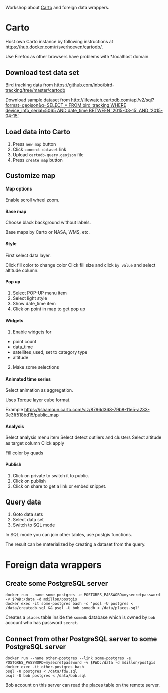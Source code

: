 Workshop about [Carto](https://carto.com) and foreign data wrappers.

# Carto

Host own Carto instance by following instructions at https://hub.docker.com/r/sverhoeven/cartodb/.

Use Firefox as other browsers have problems with \*.localhost domain.

## Download test data set

Bird tracking data from https://github.com/inbo/bird-tracking/tree/master/cartodb

Download sample dataset from [http://lifewatch.cartodb.com/api/v2/sql?format=geojson&q=SELECT * FROM bird_tracking WHERE device_info_serial=5065 AND date_time BETWEEN '2015-03-15' AND '2015-04-15'](http://lifewatch.cartodb.com/api/v2/sql?format=geojson&q=SELECT+%2A+FROM+bird_tracking+WHERE+device_info_serial%3D5065+AND+date_time+BETWEEN+%272015-03-15%27+AND+%272015-04-15%27)

## Load data into Carto

1. Press `new map` button
2. Click `connect dataset` link
3. Upload `cartodb-query.geojson` file
4. Press `create map` button

## Customize map

#### Map options

Enable scroll wheel zoom.

#### Base map

Choose black background without labels.

Base maps by Carto or NASA, WMS, etc.

#### Style

First select data layer.

Click fill color to change color
Click fill size and click `by value` and select altitude column.

#### Pop up

1. Select POP-UP menu item
2. Select light style
3. Show date_time item
4. Click on point in map to get pop up

#### Widgets

1. Enable widgets for
  * point count
  * data_time
  * satellites_used, set to category type
  * altitude

2. Make some selections

#### Animated time series

Select animation as aggregation.

Uses [Torque](https://github.com/CartoDB/torque) layer cube format.

Example https://jshamoun.carto.com/viz/8796d368-79b8-11e5-a233-0e3ff518bd15/public_map

#### Analysis

Select analysis menu item
Select detect outliers and clusters
Select altitude as target column
Click apply

Fill color by quads

#### Publish

1. Click on private to switch it to public.
2. Click on publish
3. Click on share to get a link or embed snippet.

## Query data

1. Goto data sets
2. Select data set
3. Switch to SQL mode

In SQL mode you can join other tables, use postgis functions.

The result can be materialized by creating a dataset from the query.

# Foreign data wrappers

## Create some PostgreSQL server

```
docker run --name some-postgres -e POSTGRES_PASSWORD=mysecretpassword -v $PWD:/data -d mdillon/postgis
docker exec -it some-postgres bash -c 'psql -U postgres < /data/createdb.sql && psql -U bob somedb < /data/places.sql'
```

Creates a `places` table inside the `somedb` database which is owned by `bob` account who has password `secret`.

## Connect from other PostgreSQL server to some PostgreSQL server

```
docker run --name other-postgres --link some-postgres -e POSTGRES_PASSWORD=mysecretpassword -v $PWD:/data -d mdillon/postgis
docker exec -it other-postgres bash
psql -U postgres < /data/fdw.sql
psql -U bob postgres < /data/bob.sql
```

Bob account on this server can read the places table on the remote server.
